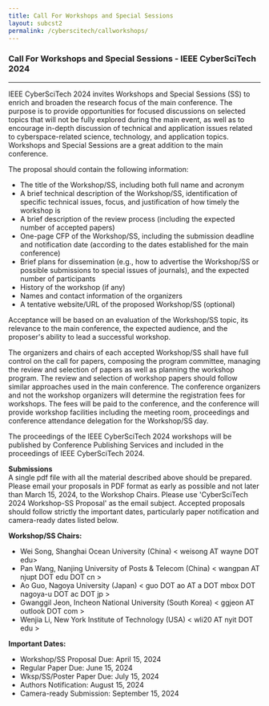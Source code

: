 ```yaml
---
title: Call For Workshops and Special Sessions
layout: subcst2
permalink: /cyberscitech/callworkshops/
---
```


<h3>Call For Workshops and Special Sessions - IEEE CyberSciTech 2024</h3>
<hr/>

IEEE CyberSciTech 2024 invites Workshops and Special Sessions (SS) to enrich and broaden the research focus of the main conference. 
The purpose is to provide opportunities for focused discussions on selected topics that will not be fully explored during the main event, 
as well as to encourage in-depth discussion of technical and application issues related to cyberspace-related science, technology, and application topics. 
Workshops and Special Sessions are a great addition to the main conference.
<br/>



The proposal should contain the following information:<br/>
- The title of the Workshop/SS, including both full name and acronym 
- A brief technical description of the Workshop/SS, identification of specific technical issues, focus, and justification of how timely the workshop is 
- A brief description of the review process (including the expected number of accepted papers)
- One-page CFP of the Workshop/SS, including the submission deadline and notification date (according to the dates established for the main conference)
- Brief plans for dissemination (e.g., how to advertise the Workshop/SS or possible submissions to special issues of journals), and the expected number of participants
- History of the workshop (if any)
- Names and contact information of the organizers
- A tentative website/URL of the proposed Workshop/SS (optional)

Acceptance will be based on an evaluation of the Workshop/SS topic, its relevance to the main conference, the expected audience, and the proposer's ability to lead a successful workshop. 
<br/>

The organizers and chairs of each accepted Workshop/SS shall have full control on the call for papers, composing the program committee, managing the review and selection of papers as well as planning the workshop program. 
The review and selection of workshop papers should follow similar approaches used in the main conference. The conference organizers and not the workshop organizers will determine the registration fees for workshops. 
The fees will be paid to the conference, and the conference will provide workshop facilities including the meeting room, proceedings and conference attendance delegation for the Workshop/SS day. 
<br/>

The proceedings of the IEEE CyberSciTech 2024 workshops will be published by Conference Publishing Services and included in the proceedings of IEEE CyberSciTech 2024. 
<br/>

<b>Submissions</b><br/>
A single pdf file with all the material described above should be prepared. Please email your proposals in PDF format as early as possible and not later than March 15, 2024, to the Workshop Chairs. 
Please use 'CyberSciTech 2024 Workshop-SS Proposal' as the email subject. Accepted proposals should follow strictly the important dates, particularly paper notification and camera-ready dates listed below.
<br/>

<b>Workshop/SS Chairs:</b><br/>
- Wei Song, Shanghai Ocean University (China) < weisong AT wayne DOT edu>
- Pan Wang, Nanjing University of Posts & Telecom (China) < wangpan AT njupt DOT edu DOT cn >
- Ao Guo, Nagoya University (Japan) < guo DOT ao AT a DOT mbox DOT nagoya-u DOT ac DOT jp >
- Gwanggil Jeon, Incheon National University (South Korea) < ggjeon AT outlook DOT com >
- Wenjia Li, New York Institute of Technology (USA) < wli20 AT nyit DOT edu >

<b>Important Dates:</b><br/>
- Workshop/SS Proposal Due: April 15, 2024
- Regular Paper Due: June 15, 2024
- Wksp/SS/Poster Paper Due: July 15, 2024
- Authors Notification: August 15, 2024
- Camera-ready Submission: September 15, 2024


<!--- COMMENTED
<hr/>
<h4>Call For Papers for Special Sessions</h4>
<ol><li><a href="/2022/assets/files/2021IEEE CyberScience_Cyber-IoT_Workshop.docx" target=_new>Computing and Applications for Cyber Internet of Things (Cyber-IoT)</a>
 </li>
<li><a href="/2022/assets/files/CyberIC_2021_CFP.docx" target=_new> Special Session on Intelligent Computing in Cyber-Physical Social Systems (CyberIC) </a>
</li>
</ol>
 
 <h4>Call For Workshop Proposals</h4>
<ol> 
 <li><a href="/2022/assets/files/ACE2021_CFPpost_workshop.pdf" target=_new>The 5th International Workshop on
Applications of AI, Cyber Security and Economics Big Data (ACE-2021)</a>
 </li>
 <li><a href="/2022/assets/files/CFP_IoT Life2021.pdf" target=_new>The
2nd IEEE international workshop on the Impact of Internet of Things on Daily Life  (IoT Life)</a>
 </li>

 <li><a href="/2022/assets/files/BigCyberSecurity2021-CFPV2.pdf" target=_new>
The 3rd IEEE International Workshop on Big Data Analytics for Cyber Security and Defence</a>
 </li>

</ol>
<br/>
-->
